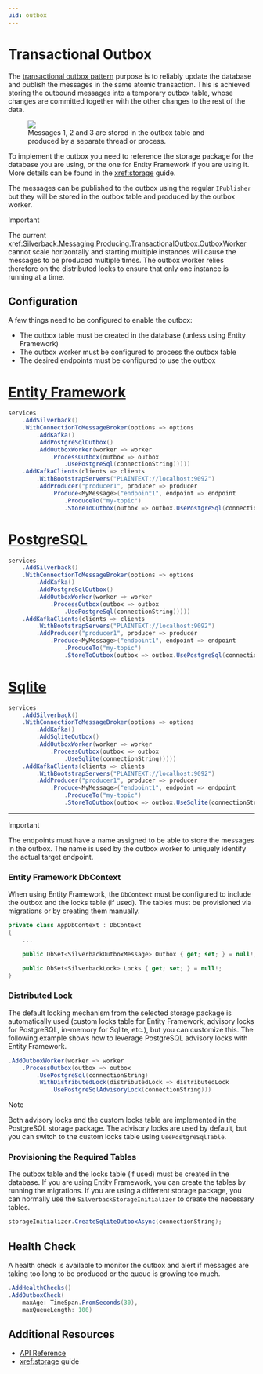 ```yaml
---
uid: outbox
---
```


# Transactional Outbox

The [transactional outbox pattern](https://microservices.io/patterns/data/transactional-outbox.html) purpose is to reliably update the database and publish the messages in the same atomic transaction. This is achieved storing the outbound messages into a temporary outbox table, whose changes are committed together with the other changes to the rest of the data.

<figure>
	<a href="~/images/diagrams/outbound-outboxtable.png"><img src="~/images/diagrams/outbound-outboxtable.png"></a>
    <figcaption>Messages 1, 2 and 3 are stored in the outbox table and produced by a separate thread or process.</figcaption>
</figure>

To implement the outbox you need to reference the storage package for the database you are using, or the one for Entity Framework if you are using it. More details can be found in the <xref:storage> guide.

The messages can be published to the outbox using the regular `IPublisher` but they will be stored in the outbox table and produced by the outbox worker.

> [!Important]
> The current <xref:Silverback.Messaging.Producing.TransactionalOutbox.OutboxWorker> cannot scale horizontally and starting multiple instances will cause the messages to be produced multiple times. The outbox worker relies therefore on the distributed locks to ensure that only one instance is running at a time.

## Configuration

A few things need to be configured to enable the outbox:
* The outbox table must be created in the database (unless using Entity Framework)
* The outbox worker must be configured to process the outbox table
* The desired endpoints must be configured to use the outbox

# [Entity Framework](#tab/ef)
```csharp
services
    .AddSilverback()
    .WithConnectionToMessageBroker(options => options
        .AddKafka()
        .AddPostgreSqlOutbox()
        .AddOutboxWorker(worker => worker
            .ProcessOutbox(outbox => outbox
                .UsePostgreSql(connectionString)))))
    .AddKafkaClients(clients => clients
        .WithBootstrapServers("PLAINTEXT://localhost:9092")
        .AddProducer("producer1", producer => producer
            .Produce<MyMessage>("endpoint1", endpoint => endpoint
                .ProduceTo("my-topic")
                .StoreToOutbox(outbox => outbox.UsePostgreSql(connectionString)))));
```
# [PostgreSQL](#tab/postgres)
```csharp
services
    .AddSilverback()
    .WithConnectionToMessageBroker(options => options
        .AddKafka()
        .AddPostgreSqlOutbox()
        .AddOutboxWorker(worker => worker
            .ProcessOutbox(outbox => outbox
                .UsePostgreSql(connectionString)))))
    .AddKafkaClients(clients => clients
        .WithBootstrapServers("PLAINTEXT://localhost:9092")
        .AddProducer("producer1", producer => producer
            .Produce<MyMessage>("endpoint1", endpoint => endpoint
                .ProduceTo("my-topic")
                .StoreToOutbox(outbox => outbox.UsePostgreSql(connectionString)))));
```
# [Sqlite](#tab/sqlite)
```csharp
services
    .AddSilverback()
    .WithConnectionToMessageBroker(options => options
        .AddKafka()
        .AddSqliteOutbox()
        .AddOutboxWorker(worker => worker
            .ProcessOutbox(outbox => outbox
                .UseSqlite(connectionString)))))
    .AddKafkaClients(clients => clients
        .WithBootstrapServers("PLAINTEXT://localhost:9092")
        .AddProducer("producer1", producer => producer
            .Produce<MyMessage>("endpoint1", endpoint => endpoint
                .ProduceTo("my-topic")
                .StoreToOutbox(outbox => outbox.UseSqlite(connectionString)))));
```
***

> [!Important]
> The endpoints must have a name assigned to be able to store the messages in the outbox. The name is used by the outbox worker to uniquely identify the actual target endpoint.

### Entity Framework DbContext

When using Entity Framework, the `DbContext` must be configured to include the outbox and the locks table (if used). The tables must be provisioned via migrations or by creating them manually.

```csharp
private class AppDbContext : DbContext
{
    ...

    public DbSet<SilverbackOutboxMessage> Outbox { get; set; } = null!;

    public DbSet<SilverbackLock> Locks { get; set; } = null!;
}
```

### Distributed Lock

The default locking mechanism from the selected storage package is automatically used (custom locks table for Entity Framework, advisory locks for PostgreSQL, in-memory for Sqlite, etc.), but you can customize this. The following example shows how to leverage PostgreSQL advisory locks with Entity Framework.

```csharp
.AddOutboxWorker(worker => worker
    .ProcessOutbox(outbox => outbox
        .UsePostgreSql(connectionString)
        .WithDistributedLock(distributedLock => distributedLock
            .UsePostgreSqlAdvisoryLock(connectionString)))
```

> [!Note]
> Both advisory locks and the custom locks table are implemented in the PostgreSQL storage package. The advisory locks are used by default, but you can switch to the custom locks table using `UsePostgreSqlTable`.

### Provisioning the Required Tables

The outbox table and the locks table (if used) must be created in the database. If you are using Entity Framework, you can create the tables by running the migrations. If you are using a different storage package, you can normally use the `SilverbackStorageInitializer` to create the necessary tables.

```csharp
storageInitializer.CreateSqliteOutboxAsync(connectionString);
```

## Health Check

A health check is available to monitor the outbox and alert if messages are taking too long to be produced or the queue is growing too much.

```csharp
.AddHealthChecks()
.AddOutboxCheck(
    maxAge: TimeSpan.FromSeconds(30),
    maxQueueLength: 100)
```

## Additional Resources

* [API Reference](xref:Silverback)
* <xref:storage> guide
